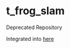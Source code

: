 t_frog_slam
===========

Deprecated Repository

Integrated into [here](https://github.com/open-rdc/icart_mini)
